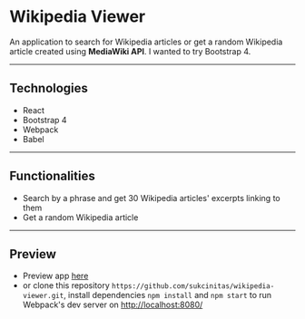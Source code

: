 # Wikipedia Viewer
An application to search for Wikipedia articles or get a random Wikipedia article created using **MediaWiki API**. I wanted to try Bootstrap 4.

----
## Technologies
- React
- Bootstrap 4
- Webpack
- Babel

----
## Functionalities
- Search by a phrase and get 30 Wikipedia articles' excerpts linking to them
- Get a random Wikipedia article

----
## Preview
- Preview app [here](https://codepen.io/pieno_usas/full/ExabqYB) 
- or clone this repository `https://github.com/sukcinitas/wikipedia-viewer.git`, install dependencies `npm install` and `npm start` to run Webpack's dev server on [http://localhost:8080/](http://localhost:8080/)
